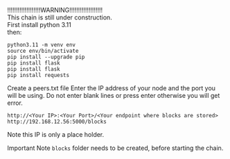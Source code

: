 !!!!!!!!!!!!!!!!!!!WARNING!!!!!!!!!!!!!!!!!!!   
This chain is still under construction.   
First install python 3.11   
then:
```
python3.11 -m venv env
source env/bin/activate
pip install --upgrade pip
pip install flask
pip install flask
pip install requests
```
Create a peers.txt file
Enter the IP address of your node and the port you will be using. Do not enter blank lines or press enter otherwise you will get error.
```
http://<Your IP>:<Your Port>/<Your endpoint where blocks are stored>
http://192.168.12.56:5000/blocks
```
Note this IP is only a place holder.

Important Note
`blocks` folder needs to be created, before starting the chain.
